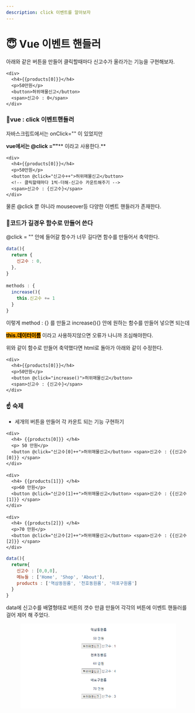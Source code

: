 ```yaml
---
description: click 이벤트를 알아보자
---
```


# 😇 Vue 이벤트 핸들러

아래와 같은 버튼을 만들어 클릭할때마다 신고수가 올라가는 기능을 구현해보자.

```markup
<div>
  <h4>{{products[0]}}</h4>
  <p>50만원</p>
  <button>허위매물신고</button>
  <span>신고수 : 0</span>
</div>
```





### 🙂vue : click 이벤트핸들러



자바스크립트에서는 onClick="" 이 있었지만

**vue에서는 **<mark style="background-color:orange;">**@click =""**</mark>** 이라고 사용한다.**

```markup
<div>
  <h4>{{products[0]}}</h4>
  <p>50만원</p>
  <button @click="신고수++">허위매물신고</button>
  <!-- 클릭할때마다 1씩-더해-신고수 카운트해주기 -->
  <span>신고수 : {신고수}</span>
</div>
```

물론 @click 뿐 아니라 mouseover등 다양한 이벤트 핸들러가 존재한다.





### 🙂코드가 길경우 함수로 만들어 쓴다

@click = "" 안에 들어갈 함수가 너무 길다면 함수를 만들어서 축약한다.



```javascript
data(){
  return {
    신고수 : 0,
  },
}

methods : { 
  increase(){ 
    this.신고수 += 1 
  } 
}
```

이렇게 method : {} 를 만들고 increase(){} 안에 원하는 함수를 만들어 넣으면 되는데

<mark style="background-color:orange;">**this.데이터이름**</mark>  이라고 사용하지않으면 오류가 나니까 조심해야한다.



위와 같이 함수로 만들어 축약했다면 html로 돌아가 아래와 같이 수정한다.

```markup
<div>
  <h4>{{products[0]}}</h4>
  <p>50만원</p>
  <button @click="increase()">허위매물신고</button>
  <span>신고수 : {신고수}</span>
</div>
```





### ☝️ 숙제&#x20;

* 세개의 버튼을 만들어 각 카운트 되는 기능 구현하기



```markup
<div>
  <h4> {{products[0]}} </h4>
  <p> 50 만원</p>
  <button @click="신고수[0]++">허위매물신고</button> <span>신고수 : {{신고수[0]}} </span>
</div>

<div>
  <h4> {{products[1]}} </h4>
  <p>60 만원</p>
  <button @click="신고수[1]++">허위매물신고</button> <span>신고수 : {{신고수[1]}} </span>
</div>

<div>
  <h4> {{products[2]}} </h4>
  <p>70 만원</p>
  <button @click="신고수[2]++">허위매물신고</button> <span>신고수 : {{신고수[2]}} </span>
</div>
```

```javascript
data(){
  return{
    신고수 : [0,0,0],
    메뉴들 : ['Home', 'Shop', 'About'],
    products : ['역삼동원룸', '천호동원룸', '마포구원룸']
  }
}
```



data에 신고수를 배열형태로 버튼의 갯수 만큼 만들어 각각의 버튼에 이벤트 핸들러를 걸어 제어 해 주었다.

<figure><img src=".gitbook/assets/image (4).png" alt=""><figcaption></figcaption></figure>
